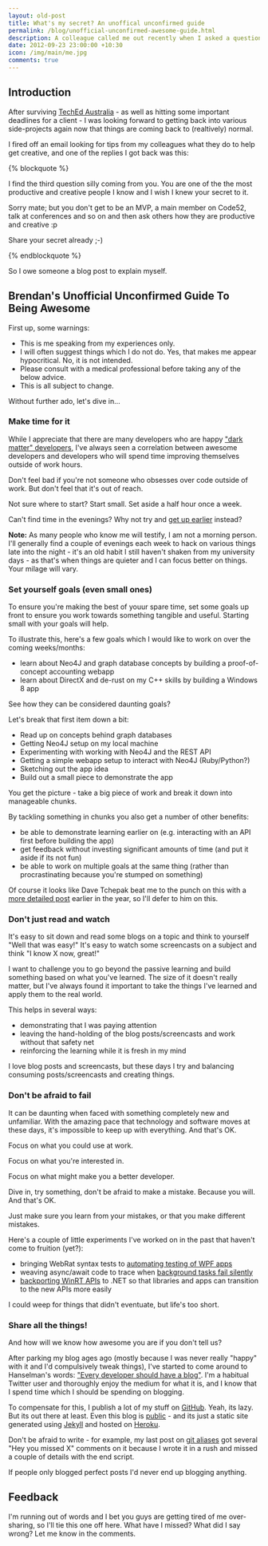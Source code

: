 ```yaml
--- 
layout: old-post
title: What's my secret? An unoffical unconfirmed guide
permalink: /blog/unofficial-unconfirmed-awesome-guide.html
description: A colleague called me out recently when I asked a question about how to be more productive. This blog post is for him.
date: 2012-09-23 23:00:00 +10:30
icon: /img/main/me.jpg
comments: true
---
```


## Introduction

After surviving [TechEd Australia](http://australia.msteched.com/) - as well as hitting some important deadlines for a client - I was looking forward to getting back into various side-projects again now that things are coming back to (realtively) normal.

I fired off an email looking for tips from my colleagues what they do to help get creative, and one of the replies I got back was this:

{% blockquote %}

I find the third question silly coming from you. You are one of the the most productive and creative people I know and I wish I knew your secret to it. 
 
Sorry mate; but you don't get to be an MVP, a main member on Code52, talk at conferences and so on and then ask others how they are productive and creative :p
 
Share your secret already ;-)
 
{% endblockquote %}

So I owe someone a blog post to explain myself.

## Brendan's Unofficial Unconfirmed Guide To Being Awesome

First up, some warnings:

 - This is me speaking from my experiences only. 
 - I will often suggest things which I do not do. Yes, that makes me appear hypocritical. No, it is not intended.
 - Please consult with a medical professional before taking any of the below advice.
 - This is all subject to change.

Without further ado, let's dive in...

### Make time for it

While I appreciate that there are many developers who are happy ["dark matter" developers](http://www.hanselman.com/blog/DarkMatterDevelopersTheUnseen99.aspx), I've always seen a correlation between awesome developers and developers who will spend time improving themselves outside of work hours. 

Don't feel bad if you're not someone who obsesses over code outside of work. But don't feel that it's out of reach.

Not sure where to start? Start small. Set aside a half hour once a week. 

Can't find time in the evenings? Why not try and [get up earlier](http://99u.com/tips/6954/The-1-Step-Plan-for-Super-Productivity) instead?

**Note:** As many people who know me will testify, I am not a morning person.  I'll generally find a couple of evenings each week to hack on various things late into the night - it's an old habit I still haven't shaken from my university days - as that's when things are quieter and I can focus better on things. Your milage will vary.

### Set yourself goals (even small ones)
  
To ensure you're making the best of youur spare time, set some goals up front to ensure you work towards something tangible and useful. Starting small with your goals will help.

To illustrate this, here's a few goals which I would like to work on over the coming weeks/months:

 - learn about Neo4J and graph database concepts by building a proof-of-concept accounting webapp
 - learn about DirectX and de-rust on my C++ skills by building a Windows 8 app

See how they can be considered daunting goals?

Let's break that first item down a bit:

 - Read up on concepts behind graph databases
 - Getting Neo4J setup on my local machine
 - Experimenting with working with Neo4J and the REST API
 - Getting a simple webapp setup to interact with Neo4J (Ruby/Python?)
 - Sketching out the app idea
 - Build out a small piece to demonstrate the app

You get the picture - take a big piece of work and break it down into manageable chunks. 

By tackling something in chunks you also get a number of other benefits:

 - be able to demonstrate learning earlier on (e.g. interacting with an API first before building the app)
 - get feedback without investing significant amounts of time (and put it aside if its not fun)
 - be able to work on multiple goals at the same thing (rather than procrastinating because you're stumped on something)

Of course it looks like Dave Tchepak beat me to the punch on this with a [more detailed post](http://davesquared.net/2012/02/goals-for-devs.html) earlier in the year, so I'll defer to him on this.


### Don't just read and watch

It's easy to sit down and read some blogs on a topic and think to yourself "Well that was easy!" It's easy to watch some screencasts on a subject and think "I know X now, great!"

I want to challenge you to go beyond the passive learning and build something based on what you've learned. The size of it doesn't really matter, but I've always found it important to take the things I've learned and apply them to the real world. 

This helps in several ways:
 
 - demonstrating that I was paying attention
 - leaving the hand-holding of the blog posts/screencasts and work without that safety net 
 - reinforcing the learning while it is fresh in my mind

I love blog posts and screencasts, but these days I try and balancing consuming posts/screencasts and creating things. 

### Don't be afraid to fail

It can be daunting when faced with something completely new and unfamiliar. With the amazing pace that technology and software moves at these days, it's impossible to keep up with everything. And that's OK.

Focus on what you could use at work. 

Focus on what you're interested in. 

Focus on what might make you a better developer.

Dive in, try something, don't be afraid to make a mistake. Because you will. And that's OK. 

Just make sure you learn from your mistakes, or that you make different mistakes.

Here's a couple of little experiments I've worked on in the past that haven't come to fruition (yet?):

 - bringing WebRat syntax tests to [automating testing of WPF apps](/simpler-ui-testing-for-wpf-apps.html)
 - weaving async/await code to trace when [background tasks fail silently](https://github.com/shiftkey/Fody.AsyncErrorHandling)
 - [backporting WinRT APIs](https://github.com/shiftkey/winrt-backport-hilarity) to .NET so that libraries and apps can transition to the new APIs more easily

I could weep for things that didn't eventuate, but life's too short.

### Share all the things!

And how will we know how awesome you are if you don't tell us?

After parking my blog ages ago (mostly because I was never really "happy" with it and I'd compulsively tweak things), I've started to come around to Hanselman's words: ["Every developer should have a blog"](http://www.hanselman.com/blog/YourWordsAreWasted.aspx). I'm a habitual Twitter user and thoroughly enjoy the medium for what it is, and I know that I spend time which I should be spending on blogging. 

To compensate for this, I publish a lot of my stuff on [GitHub](https://github.com/shiftkey). Yeah, its lazy. But its out there at least. Even this blog is [public](https://github.com/shiftkey/blog) - and its just a static site generated using [Jekyll](https://github.com/mojombo/jekyll) and hosted on [Heroku](http://www.heroku.com/).

Don't be afraid to write - for example, my last post on [git aliases](http://brendanforster.com/notes/git-alias.html) got several "Hey you missed X" comments on it because I wrote it in a rush and missed a couple of details with the end script.

If people only blogged perfect posts I'd never end up blogging anything.

## Feedback

I'm running out of words and I bet you guys are getting tired of me over-sharing, so I'll tie this one off here. What have I missed? What did I say wrong? Let me know in the comments.